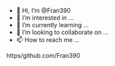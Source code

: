 - 👋 Hi, I’m @Fran390
- 👀 I’m interested in ...
- 🌱 I’m currently learning ...
- 💞️ I’m looking to collaborate on ...
- 📫 How to reach me ...

<!---
Fran390/Fran390 is a ✨ special ✨ repository because its `README.md` (this file) appears on your GitHub profile.
You can click the Preview link to take a look at your changes.
--->https/github.com/Fran390






























